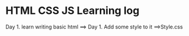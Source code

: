 # HTML CSS JS Learning log
Day 1. learn writing basic html ==> 
Day 1. Add some style to it ==>Style.css
